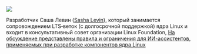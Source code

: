 <!--2025-07-27 13:11:17-->
<div class="yb">
  <div class="rss habr"><img src="https://habrastorage.org/getpro/habr/upload_files/42d/864/6d4/42d8646d45b00158aaf69643a91951f9.png" /><p>Разработчик Саша Левин (<a href="https://www.linuxfoundation.org/about/leadership#team-bio-sasha-levin" rel="noopener noreferrer nofollow">Sasha Levin</a>), который занимается сопровождением LTS‑веток (с долгосрочной поддержкой) ядра Linux и входит в&nbsp;консультативный совет организации Linux Foundation, <a... <p class="titl"><a href="https://habr.com/ru/news/931430/?utm_source=habrahabr&utm_medium=rss&utm_campaign=931430">На обсуждение представлены правила и ограничения для ИИ-ассистентов, применяемых при разработке компонентов ядра Linux</a></p></div>
</div>
